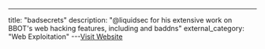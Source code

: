 ---
title: "badsecrets"
description: "@liquidsec for his extensive work on BBOT's web hacking features, including  and baddns"
external_category: "Web Exploitation"
---[Visit Website](https://github.com/blacklanternsecurity/badsecrets)

